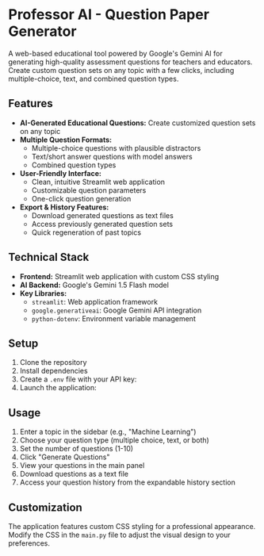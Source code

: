 # Professor AI - Question Paper Generator

A web-based educational tool powered by Google's Gemini AI for generating high-quality assessment questions for teachers and educators. Create custom question sets on any topic with a few clicks, including multiple-choice, text, and combined question types.

## Features

- **AI-Generated Educational Questions:** Create customized question sets on any topic
- **Multiple Question Formats:**
  - Multiple-choice questions with plausible distractors
  - Text/short answer questions with model answers
  - Combined question types
- **User-Friendly Interface:**
  - Clean, intuitive Streamlit web application
  - Customizable question parameters
  - One-click question generation
- **Export & History Features:**
  - Download generated questions as text files
  - Access previously generated question sets
  - Quick regeneration of past topics

## Technical Stack

- **Frontend:** Streamlit web application with custom CSS styling
- **AI Backend:** Google's Gemini 1.5 Flash model
- **Key Libraries:**
  - `streamlit`: Web application framework
  - `google.generativeai`: Google Gemini API integration
  - `python-dotenv`: Environment variable management

## Setup

1. Clone the repository
2. Install dependencies
3. Create a `.env` file with your API key:
4. Launch the application:

## Usage

1. Enter a topic in the sidebar (e.g., "Machine Learning")
2. Choose your question type (multiple choice, text, or both)
3. Set the number of questions (1-10)
4. Click "Generate Questions"
5. View your questions in the main panel
6. Download questions as a text file
7. Access your question history from the expandable history section

## Customization

The application features custom CSS styling for a professional appearance. Modify the CSS in the `main.py` file to adjust the visual design to your preferences.



